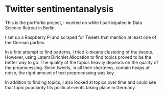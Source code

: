 # Twitter sentimentanalysis
This is the portforlio project, I worked on while I participated in Data Science Retreat in Berlin. 

I set up a Raspberry Pi and scraped for Tweets that mention at least one of the German parties. 

In a first attempt to find patterns, I tried k-means clustering of the tweets. However, using Latent Dirichlet Allocation to find topics proved to be the better way to go.
The quality of the topics heavily depends on the quality of the preprocessing. Since tweets, in all their shortness, contain heaps of noise, the right amount of text preprocessing was key. 

In addition to finding topics, I also looked at topics over time and could see that topic popularity fits political events taking place in Germany.
